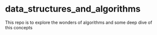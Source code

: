 # data_structures_and_algorithms
This repo is to explore the wonders of algorithms and some deep dive of this concepts
